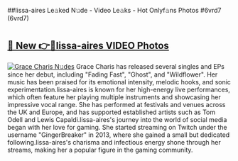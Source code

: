 ##lissa-aires Le𝚊ked N𝚞de - Video Le𝚊ks - Hot Onlyf𝚊ns Photos #6vrd7 (6vrd7)

# <h2><a href="https://mediaupload.pro?title=lissa-aires&ref=9FEB">🔗 New 👉🔴lissa-aires VIDEO Photos</a></h2>

[![Grace Charis N𝚞des](https://i.imgur.com/rIISA9y.gif)](https://mediaupload.pro?title=lissa-aires&ref=9FEB)
Grace Charis has released several singles and EPs since her debut, including "Fading Fast", "Ghost", and "Wildflower". Her music has been praised for its emotional intensity, melodic hooks, and sonic experimentation.lissa-aires is known for her high-energy live performances, which often feature her playing multiple instruments and showcasing her impressive vocal range. She has performed at festivals and venues across the UK and Europe, and has supported established artists such as Tom Odell and Lewis Capaldi.lissa-aires's journey into the world of social media began with her love for gaming. She started streaming on Twitch under the username "GingerBreaker" in 2013, where she gained a small but dedicated following.lissa-aires's charisma and infectious energy shone through her streams, making her a popular figure in the gaming community.